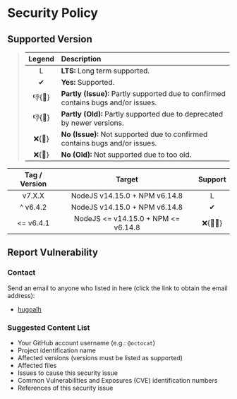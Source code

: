 # Security Policy

## Supported Version

> | **Legend** | **Description** |
> |:-:|:--|
> | L | **LTS:** Long term supported. |
> | ✔ | **Yes:** Supported. |
> | 👎{🐛} | **Partly (Issue):** Partly supported due to confirmed contains bugs and/or issues. |
> | 👎{🧓} | **Partly (Old):** Partly supported due to deprecated by newer versions. |
> | ❌{🐛} | **No (Issue):** Not supported due to confirmed contains bugs and/or issues. |
> | ❌{🧓} | **No (Old):** Not supported due to too old. |

| **Tag / Version** | **Target** | **Support** |
|:-:|:-:|:-:|
| v7.X.X | NodeJS v14.15.0 + NPM v6.14.8 | L |
| ^ v6.4.2 | NodeJS v14.15.0 + NPM v6.14.8 | ✔ |
| <= v6.4.1 | NodeJS <= v14.15.0 + NPM <= v6.14.8 | ❌{🐛🧓} |

## Report Vulnerability

### Contact

Send an email to anyone who listed in here (click the link to obtain the email address):

- [hugoalh](https://github.com/hugoalh)

### Suggested Content List

- Your GitHub account username (e.g.: `@octocat`)
- Project identification name
- Affected versions (versions must be listed as supported)
- Affected files
- Issues to cause this security issue
- Common Vulnerabilities and Exposures (CVE) identification numbers
- References of this security issue
